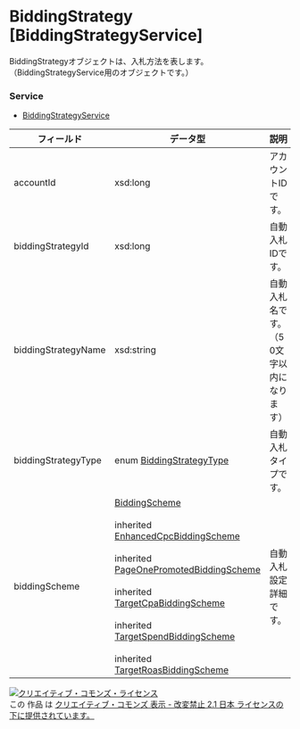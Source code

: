 # BiddingStrategy [BiddingStrategyService]
BiddingStrategyオブジェクトは、入札方法を表します。（BiddingStrategyService用のオブジェクトです。）
### Service
+ [BiddingStrategyService](../services/BiddingStrategyService.md)

| フィールド | データ型 | 説明 | ADD | SET | REMOVE | 
|---|---|---|---|---|---|
| accountId| xsd:long| アカウントIDです。| Req| Req<br>                        (notupdatable)| Req<br>                        (notupdatable) |
| biddingStrategyId| xsd:long| 自動入札IDです。| ─| Req<br>                        (notupdatable)| Req<br>                        (notupdatable) |
| biddingStrategyName| xsd:string| 自動入札名です。（50文字以内になります）| Req| Opt<br>                        (updatable)| ─ |
| biddingStrategyType| enum <a href="../data/BiddingStrategyType.md">BiddingStrategyType</a>| 自動入札タイプです。| ─| ─| ─ |
| biddingScheme| <a href="../data/BiddingScheme_BiddingStrategy.md">BiddingScheme</a><br><br> inherited <a href="../data/EnhancedCpcBiddingScheme_BiddingStrategy.md">EnhancedCpcBiddingScheme</a><br><br> inherited <a href="../data/PageOnePromotedBiddingScheme_BiddingStrategy.md">PageOnePromotedBiddingScheme </a><br><br> inherited <a href="../data/TargetCpaBiddingScheme_BiddingStrategy.md">TargetCpaBiddingScheme</a><br><br> inherited <a href="../data/TargetSpendBiddingScheme_BiddingStrategy.md">TargetSpendBiddingScheme</a><br><br> inherited <a href="../data/TargetRoasBiddingScheme_BiddingStrategy.md">TargetRoasBiddingScheme</a>| 自動入札設定詳細です。| Req| Opt<br>                        (updatable)| ─ |
<a rel="license" href="http://creativecommons.org/licenses/by-nd/2.1/jp/"><img alt="クリエイティブ・コモンズ・ライセンス" style="border-width:0" src="https://i.creativecommons.org/l/by-nd/2.1/jp/88x31.png" /></a><br />この 作品 は <a rel="license" href="http://creativecommons.org/licenses/by-nd/2.1/jp/">クリエイティブ・コモンズ 表示 - 改変禁止 2.1 日本 ライセンスの下に提供されています。</a>
